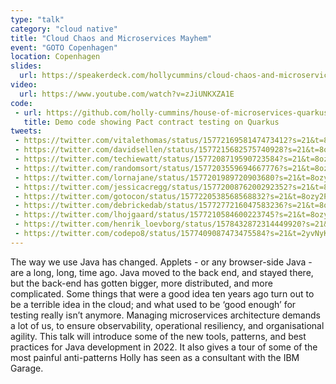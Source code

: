 ```yaml
---
type: "talk"
category: "cloud native"
title: "Cloud Chaos and Microservices Mayhem"
event: "GOTO Copenhagen"
location: Copenhagen
slides:
  url: https://speakerdeck.com/hollycummins/cloud-chaos-and-microservices-mayhem-55b7effe-85d2-4518-a36a-0981f2e76764
video:
  url: https://www.youtube.com/watch?v=zJiUNKXZA1E
code: 
 - url: https://github.com/holly-cummins/house-of-microservices-quarkus-contract-testing-sample
   title: Demo code showing Pact contract testing on Quarkus
tweets:
 - https://twitter.com/vitalethomas/status/1577216958147473412?s=21&t=8ozy2PbSm9-6FNXL_yv3fw
 - https://twitter.com/davidsellen/status/1577215682575740928?s=21&t=8ozy2PbSm9-6FNXL_yv3fw
 - https://twitter.com/techiewatt/status/1577208719590723584?s=21&t=8ozy2PbSm9-6FNXL_yv3fw
 - https://twitter.com/randomsort/status/1577203559694667776?s=21&t=8ozy2PbSm9-6FNXL_yv3fw
 - https://twitter.com/lornajane/status/1577201989720903680?s=21&t=8ozy2PbSm9-6FNXL_yv3fw
 - https://twitter.com/jessicacregg/status/1577200876200292352?s=21&t=8ozy2PbSm9-6FNXL_yv3fw
 - https://twitter.com/gotocon/status/1577220538568568832?s=21&t=8ozy2PbSm9-6FNXL_yv3fw
 - https://twitter.com/debrickedab/status/1577277216047583236?s=21&t=8ozy2PbSm9-6FNXL_yv3fw
 - https://twitter.com/lhojgaard/status/1577210584600223745?s=21&t=8ozy2PbSm9-6FNXL_yv3fw
 - https://twitter.com/henrik_loevborg/status/1578432872314449920?s=21&t=ZzUBwEnJtHZzlr4ovmYgkQ
 - https://twitter.com/codepo8/status/1577409087473475584?s=21&t=2yvNyK2_m6B3o9djPd_xeQ
---
```

The way we use Java has changed. Applets - or any browser-side Java - are a long, long, time ago. Java moved to the back end, and stayed there, but the back-end has gotten bigger, more distributed, and more complicated. Some things that were a good idea ten years ago turn out to be a terrible idea in the cloud; and what used to be ‘good enough’ for testing really isn’t anymore. Managing microservices architecture demands a lot of us, to ensure observability, operational resiliency, and organisational agility. This talk will introduce some of the new tools, patterns, and best practices for Java development in 2022. It also gives a tour of some of the most painful anti-patterns Holly has seen as a consultant with the IBM Garage.